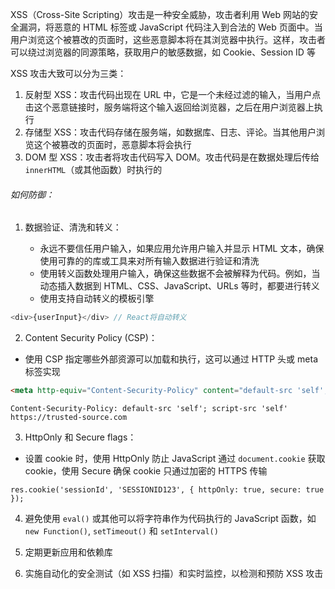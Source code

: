 XSS（Cross-Site Scripting）攻击是一种安全威胁，攻击者利用 Web 网站的安全漏洞，将恶意的 HTML 标签或 JavaScript 代码注入到合法的 Web 页面中。当用户浏览这个被篡改的页面时，这些恶意脚本将在其浏览器中执行。这样，攻击者可以绕过浏览器的同源策略，获取用户的敏感数据，如 Cookie、Session ID 等

XSS 攻击大致可以分为三类：

1. 反射型 XSS：攻击代码出现在 URL 中，它是一个未经过滤的输入，当用户点击这个恶意链接时，服务端将这个输入返回给浏览器，之后在用户浏览器上执行
2. 存储型 XSS：攻击代码存储在服务端，如数据库、日志、评论。当其他用户浏览这个被篡改的页面时，恶意脚本将会执行
3. DOM 型 XSS：攻击者将攻击代码写入 DOM。攻击代码是在数据处理后传给 `innerHTML`（或其他函数）时执行的

###### 如何防御：

1. 数据验证、清洗和转义：

   - 永远不要信任用户输入，如果应用允许用户输入并显示 HTML 文本，确保使用可靠的的库或工具来对所有输入数据进行验证和清洗
   - 使用转义函数处理用户输入，确保这些数据不会被解释为代码。例如，当动态插入数据到 HTML、CSS、JavaScript、URLs 等时，都要进行转义
   - 使用支持自动转义的模板引擎

```JavaScript
<div>{userInput}</div> // React将自动转义
```

2. Content Security Policy (CSP)：

- 使用 CSP 指定哪些外部资源可以加载和执行，这可以通过 HTTP 头或 meta 标签实现

```HTML
<meta http-equiv="Content-Security-Policy" content="default-src 'self'; script-src 'self' https://trusted-source.com">
```

```HTTP
Content-Security-Policy: default-src 'self'; script-src 'self' https://trusted-source.com
```

3. HttpOnly 和 Secure flags：

- 设置 cookie 时，使用 HttpOnly 防止 JavaScript 通过 `document.cookie` 获取 cookie，使用 Secure 确保 cookie 只通过加密的 HTTPS 传输

```Node
res.cookie('sessionId', 'SESSIONID123', { httpOnly: true, secure: true });
```

4. 避免使用 `eval()` 或其他可以将字符串作为代码执行的 JavaScript 函数，如 `new Function()`, `setTimeout()` 和 `setInterval()`

5. 定期更新应用和依赖库

6. 实施自动化的安全测试（如 XSS 扫描）和实时监控，以检测和预防 XSS 攻击
